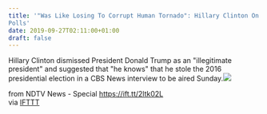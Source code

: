 ```yaml
---
title: '"Was Like Losing To Corrupt Human Tornado": Hillary Clinton On 2016
Polls'
date: 2019-09-27T02:11:00+01:00
draft: false
---
```


Hillary Clinton dismissed President Donald Trump as an "illegitimate president" and suggested that "he knows" that he stole the 2016 presidential election in a CBS News interview to be aired Sunday.![](http://feeds.feedburner.com/~r/NDTV-LatestNews/~4/PcpvuZ3ExJo)  
  
from NDTV News - Special https://ift.tt/2ltk02L  
via [IFTTT](https://ifttt.com/?ref=da&site=blogger)